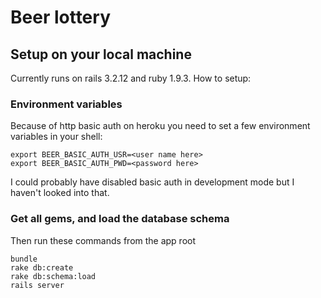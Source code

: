 # Beer lottery


## Setup on your local machine
Currently runs on rails 3.2.12 and ruby 1.9.3. How to setup:


### Environment variables
Because of http basic auth on heroku you need to set a few environment variables
in your shell:

    export BEER_BASIC_AUTH_USR=<user name here>
    export BEER_BASIC_AUTH_PWD=<password here>

I could probably have disabled basic auth in development mode
but I haven't looked into that.


### Get all gems, and load the database schema
Then run these commands from the app root

    bundle
    rake db:create
    rake db:schema:load
    rails server

